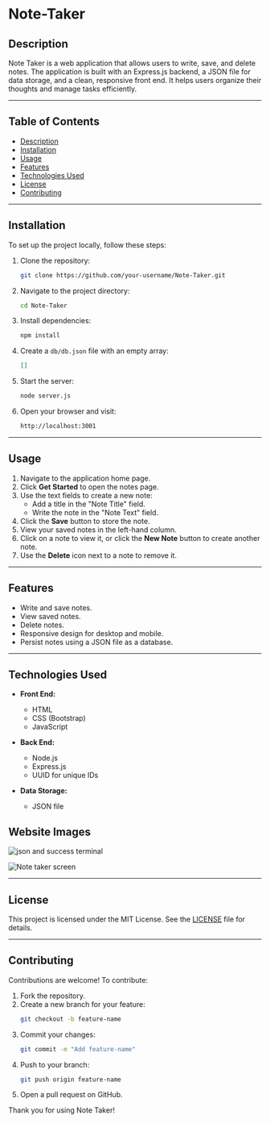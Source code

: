 # Note-Taker

## Description
Note Taker is a web application that allows users to write, save, and delete notes. The application is built with an Express.js backend, a JSON file for data storage, and a clean, responsive front end. It helps users organize their thoughts and manage tasks efficiently.

---

## Table of Contents

- [Description](#description)
- [Installation](#installation)
- [Usage](#usage)
- [Features](#features)
- [Technologies Used](#technologies-used)
- [License](#license)
- [Contributing](#contributing)


---

## Installation

To set up the project locally, follow these steps:

1. Clone the repository:
   ```bash
   git clone https://github.com/your-username/Note-Taker.git
   ```

2. Navigate to the project directory:
   ```bash
   cd Note-Taker
   ```

3. Install dependencies:
   ```bash
   npm install
   ```

4. Create a `db/db.json` file with an empty array:
   ```json
   []
   ```

5. Start the server:
   ```bash
   node server.js
   ```

6. Open your browser and visit:
   ```bash
   http://localhost:3001
   ```

---

## Usage

1. Navigate to the application home page.
2. Click **Get Started** to open the notes page.
3. Use the text fields to create a new note:
   - Add a title in the "Note Title" field.
   - Write the note in the "Note Text" field.
4. Click the **Save** button to store the note.
5. View your saved notes in the left-hand column.
6. Click on a note to view it, or click the **New Note** button to create another note.
7. Use the **Delete** icon next to a note to remove it.

---

## Features

- Write and save notes.
- View saved notes.
- Delete notes.
- Responsive design for desktop and mobile.
- Persist notes using a JSON file as a database.

---

## Technologies Used

- **Front End:**
  - HTML
  - CSS (Bootstrap)
  - JavaScript

- **Back End:**
  - Node.js
  - Express.js
  - UUID for unique IDs

- **Data Storage:**
  - JSON file

## Website Images
![json and success terminal ](https://github.com/user-attachments/assets/28d92db7-8c74-4761-b6a1-7e06beb9b0ba)

![Note taker screen ](https://github.com/user-attachments/assets/7e9c2037-5c3b-409c-8a35-6c935bbbbcc9)


---

## License

This project is licensed under the MIT License. See the [LICENSE](LICENSE) file for details.

---

## Contributing

Contributions are welcome! To contribute:

1. Fork the repository.
2. Create a new branch for your feature:
   ```bash
   git checkout -b feature-name
   ```
3. Commit your changes:
   ```bash
   git commit -m "Add feature-name"
   ```
4. Push to your branch:
   ```bash
   git push origin feature-name
   ```
5. Open a pull request on GitHub.

Thank you for using Note Taker!

